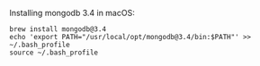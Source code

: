 Installing mongodb 3.4 in macOS:

```
brew install mongodb@3.4
echo 'export PATH="/usr/local/opt/mongodb@3.4/bin:$PATH"' >>  ~/.bash_profile
source ~/.bash_profile
```
